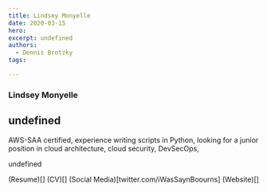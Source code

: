 ```yaml
---
title: Lindsey Monyelle
date: 2020-03-15
hero: 
excerpt: undefined
authors:
  - Dennis Brotzky
tags: 

---
```


### Lindsey Monyelle
## undefined

AWS-SAA certified, experience writing scripts in Python, looking for a junior position in cloud architecture, cloud security, DevSecOps, 

undefined

(Resume)[]
(CV)[]
(Social Media)[twitter.com/iWasSaynBoourns]
(Website)[]

